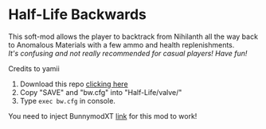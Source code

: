 # Half-Life Backwards

This soft-mod allows the player to backtrack from Nihilanth all the way back to Anomalous Materials with a few ammo and health replenishments.\
*It's confusing and not really recommended for casual players! Have fun!*

Credits to yamii

1. Download this repo [clicking here](https://github.com/parklez/Half-Life-Backwards/archive/master.zip)
2. Copy "SAVE" and "bw.cfg" into "Half-Life/valve/"
3. Type `exec bw.cfg` in console.

You need to inject BunnymodXT [link](https://github.com/YaLTeR/BunnymodXT) for this mod to work!
